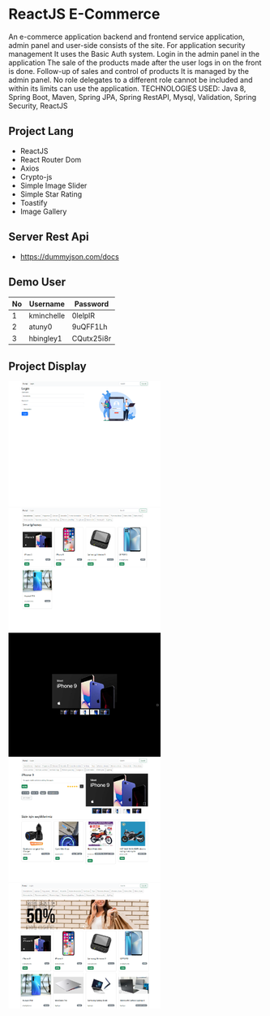 # ReactJS E-Commerce
An e-commerce application backend and frontend service application, admin panel and user-side consists of the site. For application security management It uses the Basic Auth system. Login in the admin panel in the application The sale of the products made after the user logs in on the front is done. Follow-up of sales and control of products It is managed by the admin panel. No role delegates to a different role cannot be included and within its limits can use the application. TECHNOLOGIES USED: Java 8, Spring Boot, Maven, Spring JPA, Spring RestAPI, Mysql, Validation, Spring Security, ReactJS
## Project Lang
- ReactJS
- React Router Dom
- Axios
- Crypto-js
- Simple Image Slider
- Simple Star Rating
- Toastify
- Image Gallery
## Server Rest Api
- https://dummyjson.com/docs
## Demo User
| No |Username   |Password   |
| ------------ | ------------ | ------------ |
| 1  | kminchelle  | 0lelplR  |
|  2 | atuny0  |  9uQFF1Lh |
|  3 | hbingley1  |  CQutx25i8r |
## Project Display
<p>
  <img src="https://raw.githubusercontent.com/ismailtopcu/ReactJS-Ecommerce/master/project_display/6.png" width="300"/>
  <img src="https://raw.githubusercontent.com/ismailtopcu/ReactJS-Ecommerce/master/project_display/7.png" width="300"/>
  <img src="https://raw.githubusercontent.com/ismailtopcu/ReactJS-Ecommerce/master/project_display/8.png" width="300"/>
  <img src="https://raw.githubusercontent.com/ismailtopcu/ReactJS-Ecommerce/master/project_display/9.png" width="300"/>
  <img src="https://raw.githubusercontent.com/ismailtopcu/ReactJS-Ecommerce/master/project_display/10.png" width="300"/>
</p>
